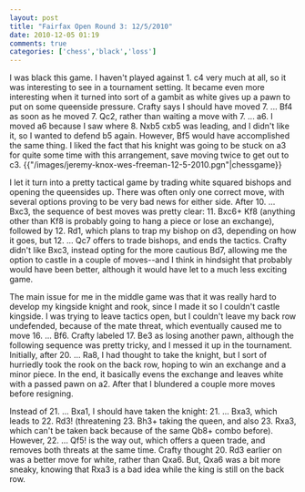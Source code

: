 ```yaml
---
layout: post
title: "Fairfax Open Round 3: 12/5/2010"
date: 2010-12-05 01:19
comments: true
categories: ['chess','black','loss']
---
```

I was black this game. I haven't played against 1. c4 very much at all, so it was interesting to see in a tournament setting. It became even more interesting when it turned into sort of a gambit as white gives up a pawn to put on some queenside pressure. Crafty says I should have moved 7. ... Bf4 as soon as he moved 7. Qc2, rather than waiting a move with 7. ... a6. I moved a6 because I saw where 8. Nxb5 cxb5 was leading, and I didn't like it, so I wanted to defend b5 again. However, Bf5 would have accomplished the same thing. I liked the fact that his knight was going to be stuck on a3 for quite some time with this arrangement, save moving twice to get out to c3.
{{"/images/jeremy-knox-wes-freeman-12-5-2010.pgn"|chessgame}}
<!--more-->

I let it turn into a pretty tactical game by trading white squared bishops and opening the queensides up. There was often only one correct move, with several options proving to be very bad news for either side. After 10. ... Bxc3, the sequence of best moves was pretty clear: 11. Bxc6+ Kf8 (anything other than Kf8 is probably going to hang a piece or lose an exchange), followed by 12. Rd1, which plans to trap my bishop on d3, depending on how it goes, but 12. ... Qc7 offers to trade bishops, and ends the tactics. Crafty didn't like Bxc3,  instead opting for the more cautious Bd7, allowing me the option to castle in a couple of moves--and I think in hindsight that probably would have been better, although it would have let to a much less exciting game.

The main issue for me in the middle game was that it was really hard to develop my kingside knight and rook, since I made it so I couldn't castle kingside. I was trying to leave tactics open, but I couldn't leave my back row undefended, because of the mate threat, which eventually caused me to move 16. ... Bf6. Crafty labeled 17. Be3 as losing another pawn, although the following sequence was pretty tricky, and I messed it up in the tournament. Initially, after 20. ... Ra8, I had thought to take the knight, but I sort of hurriedly took the rook on the back row, hoping to win an exchange and a minor piece. In the end, it basically evens the exchange and leaves white with a passed pawn on a2. After that I blundered a couple more moves before resigning.

Instead of 21. ... Bxa1, I should have taken the knight: 21. ... Bxa3, which leads to 22. Rd3! (threatening 23. Bh3+ taking the queen, and also 23. Rxa3, which can't be taken back because of the same Qb8+ combo before). However, 22. ... Qf5! is the way out, which offers a queen trade, and removes both threats at the same time. Crafty thought 20. Rd3 earlier on was a better move for white, rather than Qxa6. But, Qxa6 was a bit more sneaky, knowing that Rxa3 is a bad idea while the king is still on the back row.
